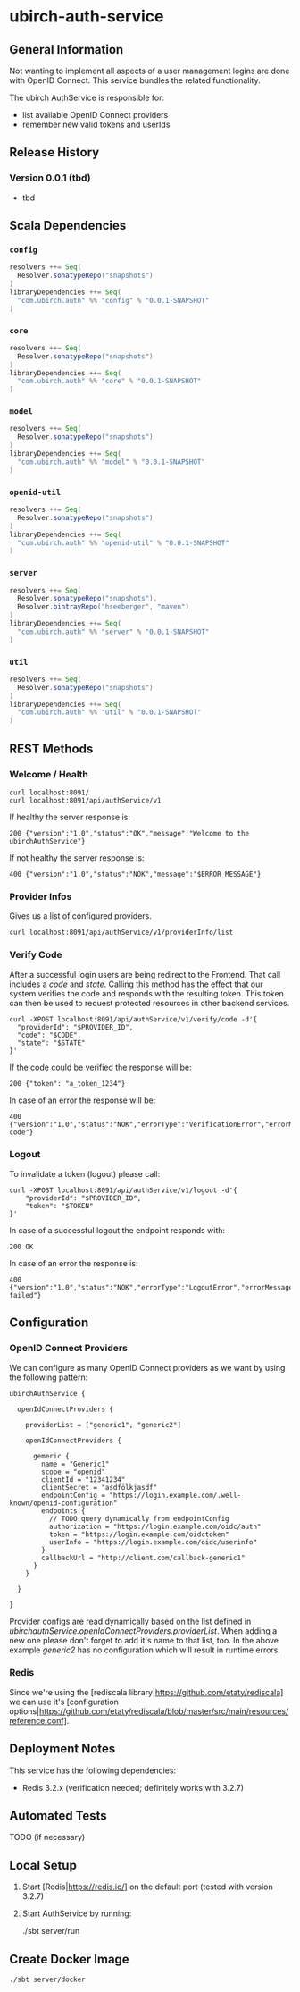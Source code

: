 # ubirch-auth-service


## General Information

Not wanting to implement all aspects of a user management logins are done with OpenID Connect. This service bundles the
related functionality.

The ubirch AuthService is responsible for:

* list available OpenID Connect providers
* remember new valid tokens and userIds


## Release History

### Version 0.0.1 (tbd)

* tbd


## Scala Dependencies

### `config`

```scala
resolvers ++= Seq(
  Resolver.sonatypeRepo("snapshots")
)
libraryDependencies ++= Seq(
  "com.ubirch.auth" %% "config" % "0.0.1-SNAPSHOT"
)
```

### `core`

```scala
resolvers ++= Seq(
  Resolver.sonatypeRepo("snapshots")
)
libraryDependencies ++= Seq(
  "com.ubirch.auth" %% "core" % "0.0.1-SNAPSHOT"
)
```

### `model`

```scala
resolvers ++= Seq(
  Resolver.sonatypeRepo("snapshots")
)
libraryDependencies ++= Seq(
  "com.ubirch.auth" %% "model" % "0.0.1-SNAPSHOT"
)
```

### `openid-util`

```scala
resolvers ++= Seq(
  Resolver.sonatypeRepo("snapshots")
)
libraryDependencies ++= Seq(
  "com.ubirch.auth" %% "openid-util" % "0.0.1-SNAPSHOT"
)
```

### `server`

```scala
resolvers ++= Seq(
  Resolver.sonatypeRepo("snapshots"),
  Resolver.bintrayRepo("hseeberger", "maven")
)
libraryDependencies ++= Seq(
  "com.ubirch.auth" %% "server" % "0.0.1-SNAPSHOT"
)
```

### `util`

```scala
resolvers ++= Seq(
  Resolver.sonatypeRepo("snapshots")
)
libraryDependencies ++= Seq(
  "com.ubirch.auth" %% "util" % "0.0.1-SNAPSHOT"
)
```


## REST Methods

### Welcome / Health

    curl localhost:8091/
    curl localhost:8091/api/authService/v1

If healthy the server response is:

    200 {"version":"1.0","status":"OK","message":"Welcome to the ubirchAuthService"}

If not healthy the server response is:

    400 {"version":"1.0","status":"NOK","message":"$ERROR_MESSAGE"}


### Provider Infos

Gives us a list of configured providers.

    curl localhost:8091/api/authService/v1/providerInfo/list


### Verify Code

After a successful login users are being redirect to the Frontend. That call includes a _code_ and _state_. Calling this
method has the effect that our system verifies the code and responds with the resulting token. This token can then be
used to request protected resources in other backend services.

    curl -XPOST localhost:8091/api/authService/v1/verify/code -d'{
      "providerId": "$PROVIDER_ID",
      "code": "$CODE",
      "state": "$STATE"
    }'

If the code could be verified the response will be:

    200 {"token": "a_token_1234"}

In case of an error the response will be:

    400 {"version":"1.0","status":"NOK","errorType":"VerificationError","errorMessage":"invalid code"}


### Logout

To invalidate a token (logout) please call:

    curl -XPOST localhost:8091/api/authService/v1/logout -d'{
        "providerId": "$PROVIDER_ID",
        "token": "$TOKEN"
    }'

In case of a successful logout the endpoint responds with:

    200 OK

In case of an error the response is:

    400 {"version":"1.0","status":"NOK","errorType":"LogoutError","errorMessage":"logout failed"}


## Configuration

### OpenID Connect Providers

We can configure as many OpenID Connect providers as we want by using the following pattern:

    ubirchAuthService {

      openIdConnectProviders {

        providerList = ["generic1", "generic2"]

        openIdConnectProviders {

          gemeric {
            name = "Generic1"
            scope = "openid"
            clientId = "12341234"
            clientSecret = "asdfölkjasdf"
            endpointConfig = "https://login.example.com/.well-known/openid-configuration"
            endpoints {
              // TODO query dynamically from endpointConfig
              authorization = "https://login.example.com/oidc/auth"
              token = "https://login.example.com/oidctoken"
              userInfo = "https://login.example.com/oidc/userinfo"
            }
            callbackUrl = "http://client.com/callback-generic1"
          }
        }

      }

    }

Provider configs are read dynamically based on the list defined in
_ubirchauthService.openIdConnectProviders.providerList_. When adding a new one please don't forget to add it's name to
that list, too. In the above example _generic2_ has no configuration which will result in runtime errors.


### Redis

Since we're using the [rediscala library|https://github.com/etaty/rediscala] we can use it's
[configuration options|https://github.com/etaty/rediscala/blob/master/src/main/resources/reference.conf]. 


## Deployment Notes

This service has the following dependencies:
 
* Redis 3.2.x (verification needed; definitely works with 3.2.7)


## Automated Tests

TODO (if necessary)


## Local Setup

1) Start [Redis|https://redis.io/] on the default port (tested with version 3.2.7)

2) Start AuthService by running:

    ./sbt server/run


## Create Docker Image

    ./sbt server/docker
